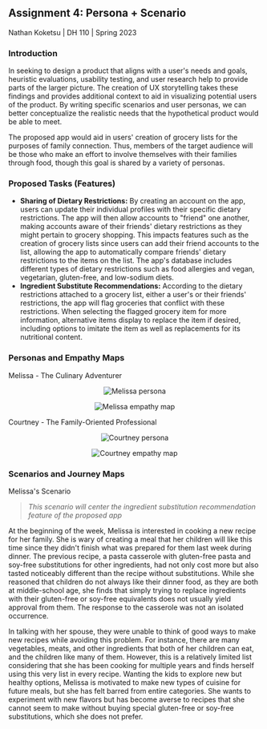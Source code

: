 ## Assignment 4: Persona + Scenario

Nathan Koketsu | DH 110 | Spring 2023

### Introduction
In seeking to design a product that aligns with a user's needs and goals, heuristic evaluations, usability testing, and user research help to provide parts of the larger picture. The creation of UX storytelling takes these findings and provides additional context to aid in visualizing potential users of the product. By writing specific scenarios and user personas, we can better conceptualize the realistic needs that the hypothetical product would be able to meet.

The proposed app would aid in users' creation of grocery lists for the purposes of family connection. Thus, members of the target audience will be those who make an effort to involve themselves with their families through food, though this goal is shared by a variety of personas.

### Proposed Tasks (Features)
* **Sharing of Dietary Restrictions:** By creating an account on the app, users can update their individual profiles with their specific dietary restrictions. The app will then allow accounts to "friend" one another, making accounts aware of their friends' dietary restrictions as they might pertain to grocery shopping. This impacts features such as the creation of grocery lists since users can add their friend accounts to the list, allowing the app to automatically compare friends' dietary restrictions to the items on the list. The app's database includes different types of dietary restrictions such as food allergies and vegan, vegetarian, gluten-free, and low-sodium diets.
* **Ingredient Substitute Recommendations:** According to the dietary restrictions attached to a grocery list, either a user's or their friends' restrictions, the app will flag groceries that conflict with these restrictions. When selecting the flagged grocery item for more information, alternative items display to replace the item if desired, including options to imitate the item as well as replacements for its nutritional content.

### Personas and Empathy Maps

Melissa - The Culinary Adventurer
<p align="center">
  <img src="https://user-images.githubusercontent.com/130080795/235695708-6ef28066-7338-40ff-9048-3586bb6a0efc.png" alt="Melissa persona" />
</p>

<p align="center">
  <img src="https://user-images.githubusercontent.com/130080795/235703791-222a249c-42dc-4429-913f-581ade580a0b.png" alt="Melissa empathy map" />
</p>

Courtney - The Family-Oriented Professional
<p align="center">
  <img src="https://user-images.githubusercontent.com/130080795/235704147-de3d946d-fd8b-46e8-a903-0695e35e7ec1.png" alt="Courtney persona" />
</p>

<p align="center">
  <img src="https://user-images.githubusercontent.com/130080795/235704155-35af9059-7d77-492f-9ecf-5a6a3ccaa507.png" alt="Courtney empathy map" />
</p>

### Scenarios and Journey Maps

Melissa's Scenario 

> *This scenario will center the ingredient substitution recommendation feature of the proposed app*

At the beginning of the week, Melissa is interested in cooking a new recipe for her family. She is wary of creating a meal that her children will like this time since they didn't finish what was prepared for them last week during dinner. The previous recipe, a pasta casserole with gluten-free pasta and soy-free substitutions for other ingredients, had not only cost more but also tasted noticeably different than the recipe without substitutions. While she reasoned that children do not always like their dinner food, as they are both at middle-school age, she finds that simply trying to replace ingredients with their gluten-free or soy-free equivalents does not usually yield approval from them. The response to the casserole was not an isolated occurrence. 

In talking with her spouse, they were unable to think of good ways to make new recipes while avoiding this problem. For instance, there are many vegetables, meats, and other ingredients that both of her children can eat, and the children like many of them. However, this is a relatively limited list considering that she has been cooking for multiple years and finds herself using this very list in every recipe. Wanting the kids to explore new but healthy options, Melissa is motivated to make new types of cuisine for future meals, but she has felt barred from entire categories. She wants to experiment with new flavors but has become averse to recipes that she cannot seem to make without buying special gluten-free or soy-free substitutions, which she does not prefer. 
